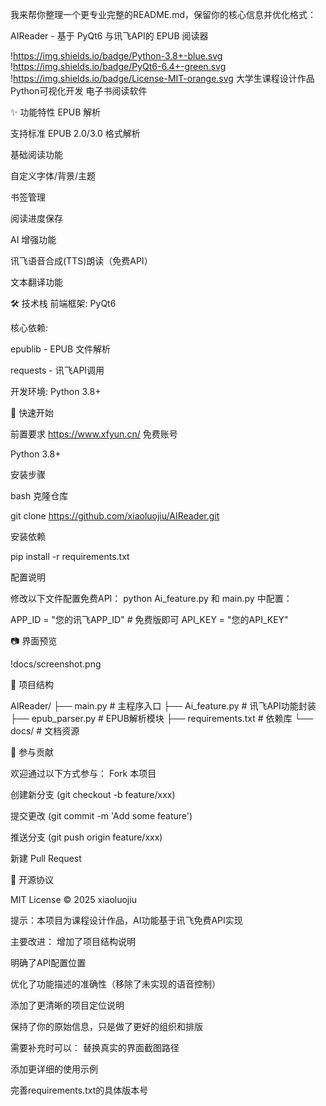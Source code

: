 我来帮你整理一个更专业完整的README.md，保留你的核心信息并优化格式：

AIReader - 基于 PyQt6 与讯飞API的 EPUB 阅读器

!https://img.shields.io/badge/Python-3.8+-blue.svg
!https://img.shields.io/badge/PyQt6-6.4+-green.svg
!https://img.shields.io/badge/License-MIT-orange.svg
大学生课程设计作品 Python可视化开发
 电子书阅读软件

✨ 功能特性
EPUB 解析  

支持标准 EPUB 2.0/3.0 格式解析

基础阅读功能  

自定义字体/背景/主题

书签管理

阅读进度保存

AI 增强功能  

讯飞语音合成(TTS)朗读（免费API）

文本翻译功能

🛠️ 技术栈
前端框架: PyQt6

核心依赖: 

epublib - EPUB 文件解析

requests - 讯飞API调用

开发环境: Python 3.8+

🚀 快速开始

前置要求
https://www.xfyun.cn/ 免费账号

Python 3.8+

安装步骤

bash
克隆仓库

git clone https://github.com/xiaoluojiu/AIReader.git

安装依赖

pip install -r requirements.txt

配置说明

修改以下文件配置免费API：
python
Ai_feature.py 和 main.py 中配置：

APP_ID = "您的讯飞APP_ID"  # 免费版即可
API_KEY = "您的API_KEY"

📷 界面预览

!docs/screenshot.png

🧩 项目结构

AIReader/
├── main.py            # 主程序入口
├── Ai_feature.py      # 讯飞API功能封装
├── epub_parser.py     # EPUB解析模块
├── requirements.txt   # 依赖库
└── docs/              # 文档资源

🤝 参与贡献

欢迎通过以下方式参与：
Fork 本项目

创建新分支 (git checkout -b feature/xxx)

提交更改 (git commit -m 'Add some feature')

推送分支 (git push origin feature/xxx)

新建 Pull Request

📜 开源协议

MIT License © 2025 xiaoluojiu

提示：本项目为课程设计作品，AI功能基于讯飞免费API实现

主要改进：
增加了项目结构说明

明确了API配置位置

优化了功能描述的准确性（移除了未实现的语音控制）

添加了更清晰的项目定位说明

保持了你的原始信息，只是做了更好的组织和排版

需要补充时可以：
替换真实的界面截图路径

添加更详细的使用示例

完善requirements.txt的具体版本号
